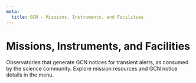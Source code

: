 ```yaml
---
meta:
  title: GCN - Missions, Instruments, and Facilities
---
```


# Missions, Instruments, and Facilities

Observatories that generate GCN notices for transient alerts, as consumed by the science community. Explore mission resources and GCN notice details in the menu.
